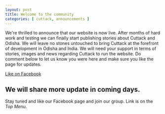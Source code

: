```yaml
---
layout: post
title: Welcome to the community
categories: [ cuttack, announcements ]
---
```




<amp-img width="800" height="400" layout="responsive" src="https://odisha.top/assets/images/p20180922-cf-fb-cover-800x400.jpg"></amp-img>

We're thrilled to announce that our website is now live. After months of hard work and testing we can finally start publishing stories about Cuttack and Odisha. We will leave no stones untouched to bring Cuttack at the forefront of development in Odisha and India. We will need your support in terms of stories, images and news regarding Cuttack to run the website. Do comment below to let us know you were here and make sure you like the page for updates.

<a href="https://facebook.com/cuttackfirst">Like on Facebook</a>


## We will share more update in coming days.
Stay tuned and like our Facebook page and join our group. Link is on the *Top Menu*.
